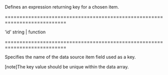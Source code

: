 <!--**
/*-------------------------------------------
    Auto-generated file. Do not modify.
-------------------------------------------

**-->
<!--d-->Defines an expression returning key for a chosen item.<!--/d-->
===========================================================================
<!--default-->'id'<!--/default-->
<!--type-->string | function<!--/type-->
===========================================================================

<!--shortDescription-->
Specifies the name of the data source item field used as a key.
<!--/shortDescription-->

<!--fullDescription-->
[note]The key value should be unique within the data array.


<!--/fullDescription-->